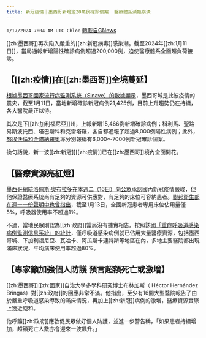 ```yaml
---
title: 新冠疫情｜墨西哥新增逾20萬例確診個案  醫療體系瀕臨崩潰
---
```

`1/17/2024 7:04 AM UTC Chloe` [轉載自GNews](https://gnews.org/articles/2227405)

[[zh:墨西哥]]再次陷入嚴重的[[zh:新冠病毒]]感染潮。截至2024年[[zh:1月11日]]，當局通報新增陽性確診病例超過200,000例，迫使醫療體系全面超負荷接診。

  


## 【[[zh:疫情]]在[[zh:墨西哥]]全境蔓延】

  

[根據墨西哥國家流行病監測系統（Sinave）的數據顯示](https://www.eluniversal.com.mx/nacion/pega-covid-a-poblacion-registran-200-mil-casos/)，墨西哥城是此波疫情的震央，截至1月11日，當地新增確診新冠病例21,425例，目前上升趨勢仍在持續，各大醫院嚴正以待。

  

其次是下[[zh:加利福尼亞]]州，上報新增15,466例新增確診病例；科利馬、聖路易斯波托西、塔巴斯科和克雷塔羅，各自都通報了超過8,000例陽性病例；此外，[努埃沃倫和金塔納羅奧](https://mexiconewsdaily.com/news/new-wave-of-covid-19-infections-hits-mexico/)亦分別報稱有6,000～7000例新冠確診個案。

  

換句話說，新一波[[zh:新冠]][[zh:疫情]]已在[[zh:墨西哥]]境內全面開花。

  


## 【醫療資源亮紅燈】

  

[墨西哥總統洛佩斯·奧布拉多在本週二（16日）向公眾承認](https://hiptex.com.mx/noticias/50839/descarta-el-presidente-lopez-obrador-que-exista-una-situacion-critica-por-covid-19-en-mexico)國內新冠疫情嚴峻，但他保證醫療系統尚有足夠的資源可供應對，有足夠的床位可容納患者。[聯邦衛生部在週一一份聲明中也曾指出](https://www.gob.mx/salud/prensa/017-sector-salud-cuenta-con-amplia-disponibilidad-de-camas-hospitalarias-para-la-atencion-de-covid-19)，截至1月13日，全國新冠患者專用床位佔用量僅5%，呼吸器使用率不超過1%。

  

不過，當地民眾則認為[[zh:政府]]當局沒有據實相告。按照該國[「重症呼吸道感染病例監測信息系統」的統計](https://www.gits.igg.unam.mx/red-irag-dashboard/reviewHome)，僅呼吸道感染病例就已佔用大量醫療資源，包括墨西哥城、下加利福尼亞、瓦哈卡、阿瓜斯卡連特斯等地區在內，多地主要醫院都出現滿床狀況，平均病床使用率超過80%。

  


## 【專家籲加強個人防護 預言超額死亡或激增】

  

[[zh:墨西哥]][[zh:國家]]自治大學多學科研究博士布林加斯（ Héctor Hernández Bringas）對[[zh:政府]]的回應非常不滿。他指出，至少有16間大型醫院報告了由於嚴重呼吸道感染導致的滿床情況，再加上[[zh:新冠]]病例的激增，醫療資源實際上幾近飽和。

  

他呼籲[[zh:政府]]應敦促民眾做好個人防護，並進一步警告稱，「如果患者持續增加，超額死亡人數亦會迎來一波飆升。」
